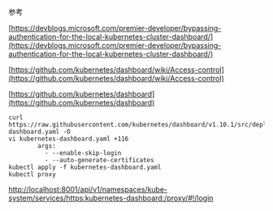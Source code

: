 参考

[https://devblogs.microsoft.com/premier-developer/bypassing-authentication-for-the-local-kubernetes-cluster-dashboard/](https://devblogs.microsoft.com/premier-developer/bypassing-authentication-for-the-local-kubernetes-cluster-dashboard/)

[https://github.com/kubernetes/dashboard/wiki/Access-control](https://github.com/kubernetes/dashboard/wiki/Access-control)

[https://github.com/kubernetes/dashboard](https://github.com/kubernetes/dashboard)

```
curl https://raw.githubusercontent.com/kubernetes/dashboard/v1.10.1/src/deploy/recommended/kubernetes-dashboard.yaml -O
vi kubernetes-dashboard.yaml +116
        args:
          - --enable-skip-login
          - --auto-generate-certificates
kubectl apply -f kubernetes-dashboard.yaml
kubectl proxy
```

[http://localhost:8001/api/v1/namespaces/kube-system/services/https:kubernetes-dashboard:/proxy/\#!/login](http://localhost:8001/api/v1/namespaces/kube-system/services/https:kubernetes-dashboard:/proxy/#!/login)

